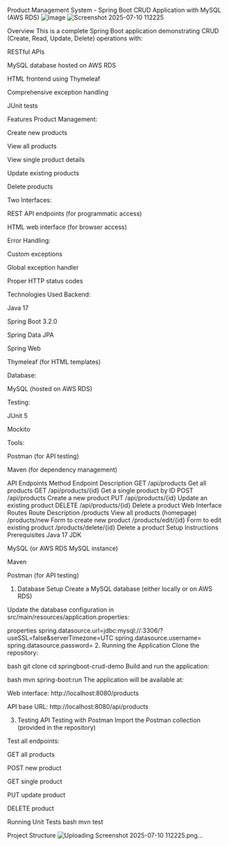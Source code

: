 Product Management System - Spring Boot CRUD Application with MySQL (AWS RDS)
![image](https://github.com/user-attachments/assets/4ef8d9ff-05b2-446f-ab87-f460e7db1a2b)
![Screenshot 2025-07-10 112225](https://github.com/user-attachments/assets/59fc9cd6-ea14-4d0e-8399-f6d6832540c9)

Overview
This is a complete Spring Boot application demonstrating CRUD (Create, Read, Update, Delete) operations with:

RESTful APIs

MySQL database hosted on AWS RDS

HTML frontend using Thymeleaf

Comprehensive exception handling

JUnit tests

Features
Product Management:

Create new products

View all products

View single product details

Update existing products

Delete products

Two Interfaces:

REST API endpoints (for programmatic access)

HTML web interface (for browser access)

Error Handling:

Custom exceptions

Global exception handler

Proper HTTP status codes

Technologies Used
Backend:

Java 17

Spring Boot 3.2.0

Spring Data JPA

Spring Web

Thymeleaf (for HTML templates)

Database:

MySQL (hosted on AWS RDS)

Testing:

JUnit 5

Mockito

Tools:

Postman (for API testing)

Maven (for dependency management)

API Endpoints
Method	Endpoint	Description
GET	/api/products	Get all products
GET	/api/products/{id}	Get a single product by ID
POST	/api/products	Create a new product
PUT	/api/products/{id}	Update an existing product
DELETE	/api/products/{id}	Delete a product
Web Interface Routes
Route	Description
/products	View all products (homepage)
/products/new	Form to create new product
/products/edit/{id}	Form to edit existing product
/products/delete/{id}	Delete a product
Setup Instructions
Prerequisites
Java 17 JDK

MySQL (or AWS RDS MySQL instance)

Maven

Postman (for API testing)

1. Database Setup
Create a MySQL database (either locally or on AWS RDS)

Update the database configuration in src/main/resources/application.properties:

properties
spring.datasource.url=jdbc:mysql://<your-rds-endpoint>:3306/<database-name>?useSSL=false&serverTimezone=UTC
spring.datasource.username=<your-username>
spring.datasource.password=<your-password>
2. Running the Application
Clone the repository:

bash
git clone <repository-url>
cd springboot-crud-demo
Build and run the application:

bash
mvn spring-boot:run
The application will be available at:

Web interface: http://localhost:8080/products

API base URL: http://localhost:8080/api/products

3. Testing
API Testing with Postman
Import the Postman collection (provided in the repository)

Test all endpoints:

GET all products

POST new product

GET single product

PUT update product

DELETE product

Running Unit Tests
bash
mvn test

Project Structure
![Uploading Screenshot 2025-07-10 112225.png…]()




